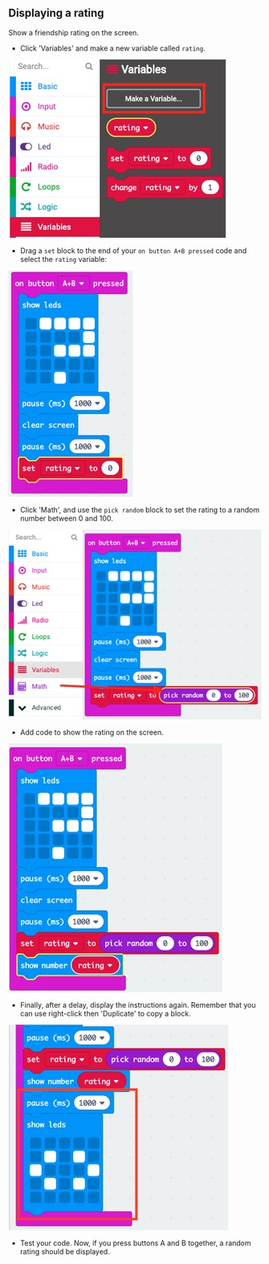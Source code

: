 ## Displaying a rating

Show a friendship rating on the screen.

+ Click 'Variables' and make a new variable called `rating`.

![skjermbilde](images/rate-rating.png)

+ Drag a `set` block to the end of your `on button A+B pressed` code and select the `rating` variable:

![skjermbilde](images/rate-rating-set.png)

+ Click 'Math', and use the `pick random` block to set the rating to a random number between 0 and 100.

![skjermbilde](images/rate-rating-random.png)

+ Add code to show the rating on the screen.

![skjermbilde](images/rate-rating-show.png)

+ Finally, after a delay, display the instructions again. Remember that you can use right-click then 'Duplicate' to copy a block.

![skjermbilde](images/rate-instruct.png)

+ Test your code. Now, if you press buttons A and B together, a random rating should be displayed.